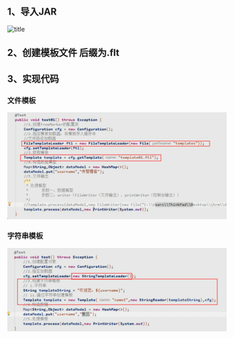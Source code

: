 ## 1、导入JAR
![title](https://i.loli.net/2019/12/13/H3wNGJT1eP2d9kh.png)
## 2、创建模板文件 后缀为.flt
## 3、实现代码
### 文件模板
![title](https://raw.githubusercontent.com/JianXiLin/gitnote-images/master/gitnote/2019/12/13/1576211013754-1576211013757.png)
### 字符串模板
![title](https://raw.githubusercontent.com/JianXiLin/gitnote-images/master/gitnote/2019/12/13/1576210911486-1576210911490.png)

